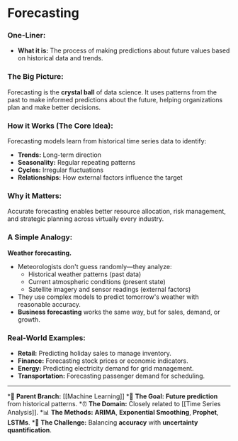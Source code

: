# Forecasting

### One-Liner:
*   **What it is:** The process of making predictions about future values based on historical data and trends.

### The Big Picture:
Forecasting is the **crystal ball** of data science. It uses patterns from the past to make informed predictions about the future, helping organizations plan and make better decisions.

### How it Works (The Core Idea):
Forecasting models learn from historical time series data to identify:
- **Trends:** Long-term direction
- **Seasonality:** Regular repeating patterns
- **Cycles:** Irregular fluctuations
- **Relationships:** How external factors influence the target

### Why it Matters:
Accurate forecasting enables better resource allocation, risk management, and strategic planning across virtually every industry.

### A Simple Analogy:
**Weather forecasting.**
*   Meteorologists don't guess randomly—they analyze:
    - Historical weather patterns (past data)
    - Current atmospheric conditions (present state)
    - Satellite imagery and sensor readings (external factors)
*   They use complex models to predict tomorrow's weather with reasonable accuracy.
*   **Business forecasting** works the same way, but for sales, demand, or growth.

### Real-World Examples:
*   **Retail:** Predicting holiday sales to manage inventory.
*   **Finance:** Forecasting stock prices or economic indicators.
*   **Energy:** Predicting electricity demand for grid management.
*   **Transportation:** Forecasting passenger demand for scheduling.

---
*🌳 **Parent Branch:** [[Machine Learning]]
*🔮 **The Goal:** **Future prediction** from historical patterns.
*⏰ **The Domain:** Closely related to [[Time Series Analysis]].
*📊 **The Methods:** **ARIMA**, **Exponential Smoothing**, **Prophet**, **LSTMs**.
*🎯 **The Challenge:** Balancing **accuracy** with **uncertainty quantification**.
